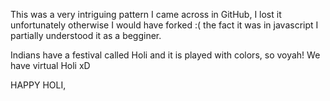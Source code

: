 This was a very intriguing pattern I came across in GitHub, I lost it unfortunately otherwise I would have forked :( the fact it was in javascript I partially understood it as a begginer. 


Indians have a festival called Holi and it is played with colors, so voyah! We have virtual Holi xD

HAPPY HOLI, 
